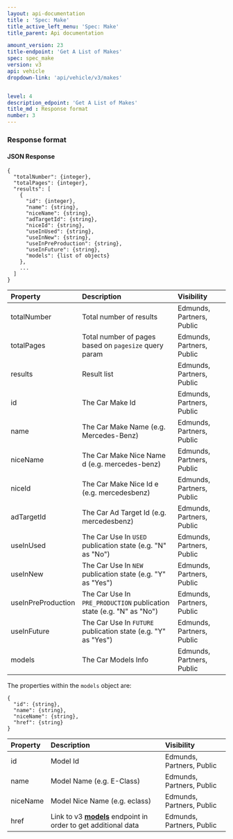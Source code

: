 ```yaml
---
layout: api-documentation
title : 'Spec: Make'
title_active_left_menu: 'Spec: Make'
title_parent: Api documentation

amount_version: 23
title-endpoint: 'Get A List of Makes'
spec: spec_make
version: v3
api: vehicle
dropdown-link: 'api/vehicle/v3/makes'


level: 4
description_edpoint: 'Get A List of Makes'
title_md : Response format
number: 3
---
```


### Response format

#### JSON Response

    {
      "totalNumber": {integer},
      "totalPages": {integer},
      "results": [
        {
          "id": {integer},
          "name": {string},
          "niceName": {string},
          "adTargetId": {string},
          "niceId": {string},
          "useInUsed": {string},
          "useInNew": {string},
          "useInPreProduction": {string},
          "useInFuture": {string},
          "models": {list of objects}
        },
        ...
      ]
    }

| Property           | Description                                                                     | Visibility                |
|:-------------------|:--------------------------------------------------------------------------------|:------------------------- |
| totalNumber        | Total number of results                                                         | Edmunds, Partners, Public |
| totalPages         | Total number of pages based on <code>pagesize</code> query param                | Edmunds, Partners, Public |
| results            | Result list                                                                     | Edmunds, Partners, Public |
| id                 | The Car Make Id                                                                 | Edmunds, Partners, Public |
| name               | The Car Make Name (e.g. Mercedes-Benz)                                          | Edmunds, Partners, Public |
| niceName           | The Car Make Nice Name d (e.g. mercedes-benz)                                   | Edmunds, Partners, Public |
| niceId             | The Car Make Nice Id e (e.g. mercedesbenz)                                      | Edmunds, Partners, Public |
| adTargetId         | The Car Ad Target Id (e.g. mercedesbenz)                                        | Edmunds, Partners, Public |
| useInUsed          | The Car Use In <code>USED</code> publication state (e.g. "N" as "No")           | Edmunds, Partners, Public |
| useInNew           | The Car Use In <code>NEW</code> publication state (e.g. "Y" as "Yes")           | Edmunds, Partners, Public |
| useInPreProduction | The Car Use In <code>PRE_PRODUCTION</code> publication state (e.g. "N" as "No") | Edmunds, Partners, Public |
| useInFuture        | The Car Use In <code>FUTURE</code> publication state (e.g. "Y" as "Yes")        | Edmunds, Partners, Public |
| models             | The Car Models Info                                                             | Edmunds, Partners, Public |

The properties within the <code>models</code> object are:

    {
      "id": {string},
      "name": {string},
      "niceName": {string},
      "href": {string}
    }

| Property | Description                                                | Visibility                |
|:---------|:-----------------------------------------------------------|:------------------------- |
| id       | Model Id                                                   | Edmunds, Partners, Public |
| name     | Model Name (e.g. E-Class)                                  | Edmunds, Partners, Public |
| niceName | Model Nice Name (e.g. eclass)                              | Edmunds, Partners, Public |
| href     | Link to v3 [**models**](/api-documentation/vehicle/spec_model/v3/01_list_of_models/api-description.html) endpoint in order to get additional data  | Edmunds, Partners, Public |
